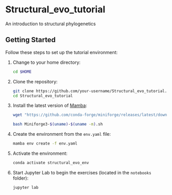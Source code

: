 # Structural_evo_tutorial
An introduction to structural phylogenetics
## Getting Started

Follow these steps to set up the tutorial environment:

1. Change to your home directory:
    ```bash
    cd $HOME
    ```

2. Clone the repository:
    ```bash
    git clone https://github.com/your-username/Structural_evo_tutorial.git
    cd Structural_evo_tutorial
    ```

3. Install the latest version of [Mamba](https://mamba.readthedocs.io/en/latest/):
    ```bash
    wget "https://github.com/conda-forge/miniforge/releases/latest/download/Miniforge3-$(uname)-$(uname -m).sh"

    bash Miniforge3-$(uname)-$(uname -m).sh

    ```

4. Create the environment from the `env.yaml` file:
    ```bash
    mamba env create -f env.yaml
    ```

5. Activate the environment:
    ```bash
    conda activate structural_evo_env
    ```

6. Start Jupyter Lab to begin the exercises (located in the `notebooks` folder):
    ```bash
    jupyter lab
    ```